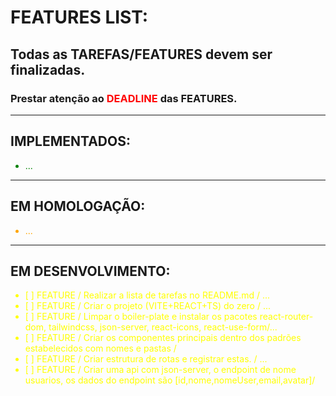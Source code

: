 # FEATURES LIST:

## Todas as TAREFAS/FEATURES devem ser finalizadas.
### Prestar atenção ao <span style="color:red">DEADLINE</span> das FEATURES. 

---
## IMPLEMENTADOS:
<ul style="color:green">
 <li> ... </li>
</ul>

---
## EM HOMOLOGAÇÃO:
<ul style="color:orange">
   <li> ...</li>
</ul>

---
## EM DESENVOLVIMENTO:
<ul style="color:yellow">
<li>[   ] FEATURE / Realizar a lista de tarefas no README.md / ... </li>
<li>[   ] FEATURE / Criar o projeto (VITE+REACT+TS) do zero / ...</li>
<li>[   ] FEATURE / Limpar o boiler-plate e instalar os pacotes react-router-dom, tailwindcss, json-server, react-icons, react-use-form/... </li>
<li>[   ] FEATURE / Criar os componentes principais dentro dos padrões estabelecidos com nomes e pastas /</li>
<li>[   ] FEATURE / Criar estrutura de rotas e registrar estas. / ... </li>
<li>[   ] FEATURE / Criar uma api com json-server, o endpoint de nome usuarios, os dados do endpoint são [id,nome,nomeUser,email,avatar]/</li>
</ul>
